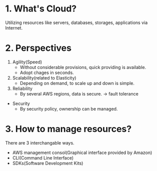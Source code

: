# 1. What's Cloud? 
Utilizing resources like servers, databases, storages, applications via Internet. 

# 2. Perspectives 
1) Agility(Speed)
    - Without considerable provisions, quick providing is available. 
    - Adopt chages in seconds.
2) Scalability(related to Elasticity)
    - Depending on demand, to scale up and down is simple. 
3) Reliability
    - By several AWS regions, data is secure. -> fault tolerance
- Security 
   - By security policy, ownership can be managed. 
  
# 3. How to manage resources? 
There are 3 interchangable ways. 
  - AWS management consol(Graphical interface provided by Amazon) 
  - CLI(Command Line Interface)
  - SDKs(Software Development Kits) 
